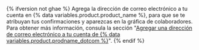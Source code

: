 {% ifversion not ghae %}
Agrega la dirección de correo electrónico a tu cuenta en
{% data variables.product.product_name %}, para que se te atribuyan tus confirmaciones y aparezcas en la gráfica de colaboradores. Para obtener más información, consula la sección "[Agregar una dirección de correo electrónico a tu cuenta de {% data variables.product.prodname_dotcom %}](/github/setting-up-and-managing-your-github-user-account/adding-an-email-address-to-your-github-account)".
{% endif %}
